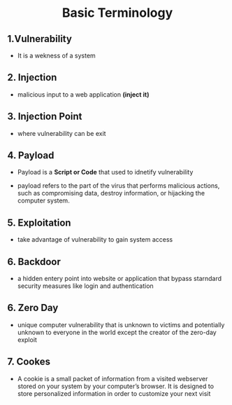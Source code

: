 <h1 align="center">Basic Terminology</h1>

## 1.Vulnerability

- It is a wekness of a system

## 

## 2. Injection

- malicious input to a web application <strong>(inject it)</strong>

## 3. Injection Point

- where vulnerability can be exit

## 4. Payload

- Payload is a <strong>Script or Code</strong> that used to idnetify vulnerability<br>

- payload refers to the part of the virus that performs malicious actions, such as compromising data, destroy information, or hijacking the computer system.

## 5. Exploitation

- take advantage of vulnerability to gain system access

## 6. Backdoor

- a hidden entery point into website or application that bypass starndard security measures like login and authentication

## 6. Zero Day

- unique computer vulnerability that is unknown to victims and potentially unknown to everyone in the world except the creator of the zero-day exploit

## 7. Cookes

- A cookie is a small packet of information from a visited webserver stored on your system by your computer’s browser. It is designed to store personalized information in order to customize your next visit